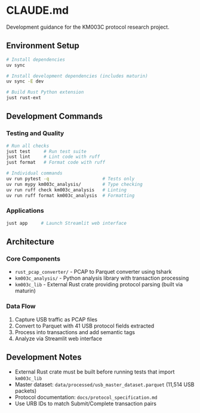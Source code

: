 # CLAUDE.md

Development guidance for the KM003C protocol research project.

## Environment Setup

```bash
# Install dependencies
uv sync

# Install development dependencies (includes maturin)
uv sync -E dev

# Build Rust Python extension
just rust-ext
```

## Development Commands

### Testing and Quality
```bash
# Run all checks
just test     # Run test suite
just lint     # Lint code with ruff
just format   # Format code with ruff

# Individual commands
uv run pytest -q                    # Tests only
uv run mypy km003c_analysis/        # Type checking
uv run ruff check km003c_analysis   # Linting
uv run ruff format km003c_analysis  # Formatting
```

### Applications
```bash
just app     # Launch Streamlit web interface
```

## Architecture

### Core Components
- `rust_pcap_converter/` - PCAP to Parquet converter using tshark
- `km003c_analysis/` - Python analysis library with transaction processing
- `km003c_lib` - External Rust crate providing protocol parsing (built via maturin)

### Data Flow
1. Capture USB traffic as PCAP files
2. Convert to Parquet with 41 USB protocol fields extracted
3. Process into transactions and add semantic tags
4. Analyze via Streamlit web interface

## Development Notes

- External Rust crate must be built before running tests that import `km003c_lib`
- Master dataset: `data/processed/usb_master_dataset.parquet` (11,514 USB packets)
- Protocol documentation: `docs/protocol_specification.md`
- Use URB IDs to match Submit/Complete transaction pairs